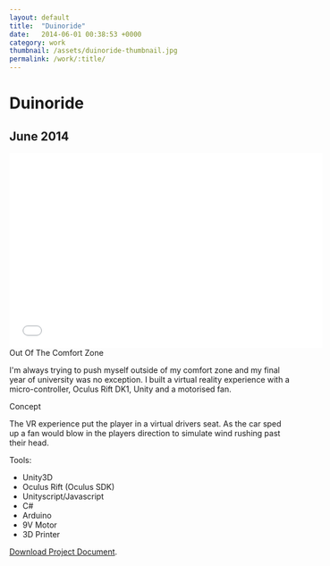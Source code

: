 ```yaml
---
layout: default
title:  "Duinoride"
date:   2014-06-01 00:38:53 +0000
category: work
thumbnail: /assets/duinoride-thumbnail.jpg
permalink: /work/:title/
---
```

<h1 class="content__post-title h1 bold">Duinoride</h1>
<h2 class="h3 content__post-date">June 2014</h2>
<div class="content__post-block">
  <div class="content__post-full">
    <div class="videoWrapper">
      <iframe width="560" height="349" src="//www.youtube.com/embed/8IeQWnyf8-w" frameborder="0" allowfullscreen></iframe>
    </div>
  </div>
</div>
<div class="content__post-block margin-m">
  <div class="content__post-half">
  <div class="content__post-sub-title margin-s margin-no-top">Out Of The Comfort Zone</div>
  <p class="block margin-no-top">
    I'm always trying to push myself outside of my comfort zone and my final year of university was no exception. I built a virtual reality experience with a micro-controller, Oculus Rift DK1, Unity and a motorised fan.
  </p>
  <div class="content__post-sub-title margin-s">Concept</div>
  <p class="block margin-xs margin-no-top">
    The VR experience put the player in a virtual drivers seat. As the car sped up a fan would blow in the players direction to simulate wind rushing past their head.
  </p>
  </div>
  <div class="content__post-half">
  <span class="content__post-sub-title margin-xs margin-no-top">Tools:</span>
    <ul class="bullet-list">
      <li>Unity3D</li>
      <li>Oculus Rift (Oculus SDK)</li>
      <li>Unityscript/Javascript</li>
      <li>C#</li>
      <li>Arduino</li>
      <li>9V Motor</li>
      <li>3D Printer</li>
    </ul>
    <p class="block margin-m">
      <a class="button" href="https://drive.google.com/file/d/0B2gaddbTuV-1M0k0aUhkLWFZUlE/view?usp=sharing" target="_blank" title="download project document">Download Project Document</a>.
    </p>
  </div>
</div>
